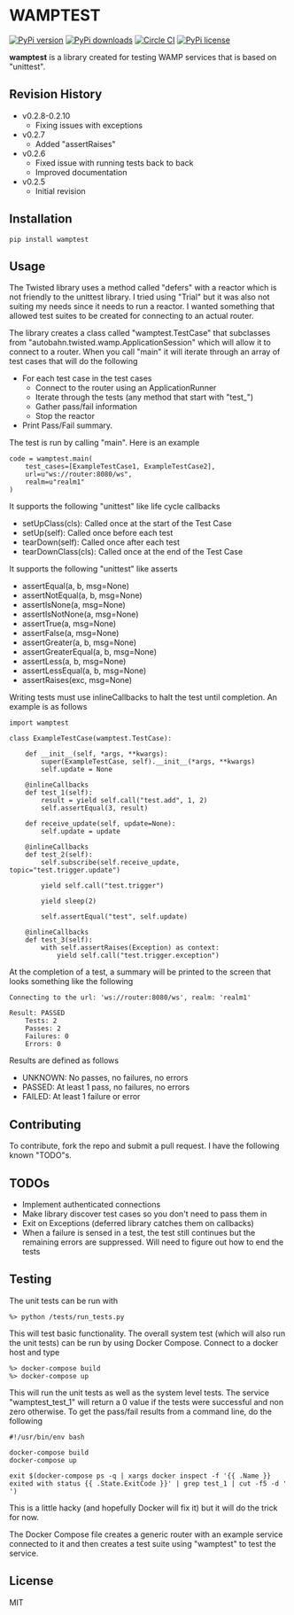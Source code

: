 # WAMPTEST

[![PyPi version](https://img.shields.io/pypi/v/wamptest.svg)](https://pypi.python.org/pypi/wamptest)
[![PyPi downloads](https://img.shields.io/pypi/dm/wamptest.svg)](https://pypi.python.org/pypi/wamptest)
[![Circle CI](https://img.shields.io/circleci/token/c7cf88195fd06c83918d352636111c8476fb1400/project/thehq/python-wamptest/master.svg)](https://circleci.com/gh/thehq/python-wamptest/tree/master)
[![PyPi license](https://img.shields.io/pypi/l/crossbarhttp.svg)](https://pypi.python.org/pypi/crossbarhttp)

**wamptest** is a library created for testing WAMP services that is based on "unittest".  

## Revision History

  - v0.2.8-0.2.10
    - Fixing issues with exceptions
  - v0.2.7
    - Added "assertRaises"
  - v0.2.6
    - Fixed issue with running tests back to back
    - Improved documentation
  - v0.2.5
    - Initial revision

## Installation

    pip install wamptest

## Usage

The Twisted library uses a method called "defers" with a reactor which is not friendly to the unittest library.  I tried
using "Trial" but it was also not suiting my needs since it needs to run a reactor.  I wanted something that allowed 
test suites to be created for connecting to an actual router.

The library creates a class called "wamptest.TestCase" that subclasses from "autobahn.twisted.wamp.ApplicationSession" 
which will allow it to connect to a router.  When you call "main" it will iterate through an array of test cases
that will do the following

  - For each test case in the test cases
    - Connect to the router using an ApplicationRunner
    - Iterate through the tests (any method that start with "test_")
    - Gather pass/fail information
    - Stop the reactor
  - Print Pass/Fail summary.
  
The test is run by calling "main".  Here is an example

    code = wamptest.main(
        test_cases=[ExampleTestCase1, ExampleTestCase2],
        url=u"ws://router:8080/ws",
        realm=u"realm1"
    )
    
It supports the following "unittest" like life cycle callbacks

  - setUpClass(cls): Called once at the start of the Test Case
  - setUp(self): Called once before each test
  - tearDown(self): Called once after each test
  - tearDownClass(cls): Called once at the end of the Test Case
    
It supports the following "unittest" like asserts

  - assertEqual(a, b, msg=None)
  - assertNotEqual(a, b, msg=None)
  - assertIsNone(a, msg=None)
  - assertIsNotNone(a, msg=None)
  - assertTrue(a, msg=None)
  - assertFalse(a, msg=None)
  - assertGreater(a, b, msg=None)
  - assertGreaterEqual(a, b, msg=None)
  - assertLess(a, b, msg=None)
  - assertLessEqual(a, b, msg=None)
  - assertRaises(exc, msg=None)
  
Writing tests must use inlineCallbacks to halt the test until completion.  An example is as follows

    import wamptest

    class ExampleTestCase(wamptest.TestCase):
    
        def __init__(self, *args, **kwargs):
            super(ExampleTestCase, self).__init__(*args, **kwargs)
            self.update = None
    
        @inlineCallbacks
        def test_1(self):
            result = yield self.call("test.add", 1, 2)
            self.assertEqual(3, result)
    
        def receive_update(self, update=None):
            self.update = update
    
        @inlineCallbacks
        def test_2(self):
            self.subscribe(self.receive_update, topic="test.trigger.update")
    
            yield self.call("test.trigger")
    
            yield sleep(2)
    
            self.assertEqual("test", self.update)
            
        @inlineCallbacks
        def test_3(self):
            with self.assertRaises(Exception) as context:
                yield self.call("test.trigger.exception")

At the completion of a test, a summary will be printed to the screen that looks something like the following

    Connecting to the url: 'ws://router:8080/ws', realm: 'realm1'

    Result: PASSED
        Tests: 2
        Passes: 2
        Failures: 0
        Errors: 0

Results are defined as follows

  - UNKNOWN: No passes, no failures, no errors
  - PASSED: At least 1 pass, no failures, no errors
  - FAILED: At least 1 failure or error

## Contributing
To contribute, fork the repo and submit a pull request.  I have the following known "TODO"s.

## TODOs

  - Implement authenticated connections
  - Make library discover test cases so you don't need to pass them in
  - Exit on Exceptions (deferred library catches them on callbacks)
  - When a failure is sensed in a test, the test still continues but the remaining errors are suppressed.  Will need
    to figure out how to end the tests

## Testing
The unit tests can be run with

    %> python /tests/run_tests.py
    
This will test basic functionality.  The overall system test (which will also run the unit tests) can be run by using
Docker Compose.  Connect to a docker host and type

    %> docker-compose build
    %> docker-compose up
    
This will run the unit tests as well as the system level tests.  The service "wamptest_test_1" will return a 0 value
if the tests were successful and non zero otherwise.  To get the pass/fail results from a command line, do the following

    #!/usr/bin/env bash
    
    docker-compose build
    docker-compose up
    
    exit $(docker-compose ps -q | xargs docker inspect -f '{{ .Name }} exited with status {{ .State.ExitCode }}' | grep test_1 | cut -f5 -d ' ')

This is a little hacky (and hopefully Docker will fix it) but it will do the trick for now.

The Docker Compose file creates a generic router with an example service connected to it and then creates a test suite 
using "wamptest" to test the service.

## License
MIT
